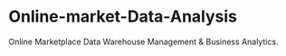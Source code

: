 # Online-market-Data-Analysis
Online Marketplace Data Warehouse Management &amp; Business Analytics.
